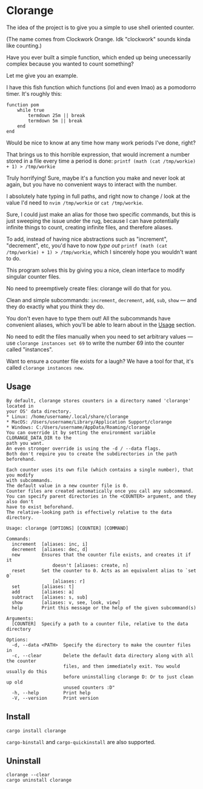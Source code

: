 # Clorange

The idea of the project is to give you a simple to use shell oriented counter.

(The name comes from Clockwork Orange. Idk "clockwork" sounds kinda like counting.)

Have you ever built a simple function, which ended up being unecessarily complex because you wanted to count something?

Let me give you an example.

I have this fish function which functions (lol and even lmao) as a pomodorro timer. It's roughly this:

```fish
function pom
    while true
        termdown 25m || break
        termdown 5m || break
    end
end
```

Would be nice to know at any time how many work periods I've done, right?

That brings us to this horrible expression, that would increment a number stored in a file every time a period is done: `printf (math (cat /tmp/workie) + 1) > /tmp/workie`

Truly horrifying! Sure, maybe it's a function you make and never look at again, but you have no convenient ways to interact with the number.

I absolutely hate typing in full paths, and right now to change / look at the value I'd need to `nvim /tmp/workie` or `cat /tmp/workie`.

Sure, I could just make an alias for those two specific commands, but this is just sweeping the issue under the rug, because I can have potentially infinite things to count, creating infinite files, and therefore aliases.

To add, instead of having nice abstractions such as "increment", "decrement", etc, you'd have to now *type out* `printf (math (cat /tmp/workie) + 1) > /tmp/workie`, which I sincerely hope you wouldn't want to do.

This program solves this by giving you a nice, clean interface to modify singular counter files.

No need to preemptively create files: clorange will do that for you.

Clean and simple subcommands: `increment`, `decrement`, `add`, `sub`, `show` — and they do exactly what you think they do.

You don't even have to type them out! All the subcommands have convenient aliases, which you'll be able to learn about in the [Usage](#Usage) section.

No need to edit the files manually when you need to set arbitrary values — use `clorange instances set 69` to write the number 69 into the counter called "instances".

Want to ensure a counter file exists for a laugh? We have a tool for that, it's called `clorange instances new`.

## Usage

```
By default, clorange stores counters in a directory named 'clorange' located in
your OS' data directory.
* Linux: /home/username/.local/share/clorange
* MacOS: /Users/username/Library/Application Support/clorange
* Windows: C:/Users/username/AppData/Roaming/clorange
You can override it by setting the environment variable CLORANGE_DATA_DIR to the
path you want.
An even stronger override is using the -d / --data flags.
Both don't require you to create the subdirectories in the path beforehand.

Each counter uses its own file (which contains a single number), that you modify
with subcommands.
The default value in a new counter file is 0.
Counter files are created automatically once you call any subcommand.
You can specify parent directories in the <COUNTER> argument, and they also don't
have to exist beforehand.
The relative-looking path is effectively relative to the data directory.

Usage: clorange [OPTIONS] [COUNTER] [COMMAND]

Commands:
  increment  [aliases: inc, i]
  decrement  [aliases: dec, d]
  new        Ensures that the counter file exists, and creates it if it
                 doesn't [aliases: create, n]
  reset      Set the counter to 0. Acts as an equivalent alias to `set 0`
                 [aliases: r]
  set        [aliases: t]
  add        [aliases: a]
  subtract   [aliases: s, sub]
  show       [aliases: v, see, look, view]
  help       Print this message or the help of the given subcommand(s)

Arguments:
  [COUNTER]  Specify a path to a counter file, relative to the data directory

Options:
  -d, --data <PATH>  Specify the directory to make the counter files in
  -c, --clear        Delete the default data directory along with all the counter
                     files, and then immediately exit. You would usually do this
                     before uninstalling clorange D: Or to just clean up old
                     unused counters :D"
  -h, --help         Print help
  -V, --version      Print version
```

## Install

```
cargo install clorange
```

`cargo-binstall` and `cargo-quickinstall` are also supported.

## Uninstall

```
clorange --clear
cargo uninstall clorange
```